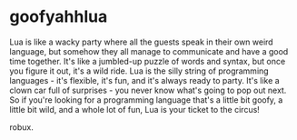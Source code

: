 # goofyahhlua

Lua is like a wacky party where all the guests speak in their own weird language, but somehow they all manage to communicate and have a good time together. It's like a jumbled-up puzzle of words and syntax, but once you figure it out, it's a wild ride. Lua is the silly string of programming languages - it's flexible, it's fun, and it's always ready to party. It's like a clown car full of surprises - you never know what's going to pop out next. So if you're looking for a programming language that's a little bit goofy, a little bit wild, and a whole lot of fun, Lua is your ticket to the circus!

robux.
